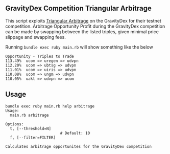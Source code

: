 GravityDex Competition Triangular Arbitrage
---

This script exploits [Triangular Arbitrage](https://en.wikipedia.org/wiki/Triangular_arbitrage) on the GravityDex for their testnet competition.  Arbitrage Opportunity Profit during the GravityDex competition can be made by swapping between the listed triples, given minimal price slippage and swapping fees.

Running `bundle exec ruby main.rb` will show something like the below

```
Opportunity - Triples to Trade
113.49%  ucom => uregen => udvpn
112.20%  ucom => ubtsg => udvpn
111.01%  ucom => uiris => udvpn
110.08%  ucom => ungm => udvpn
110.05%  uakt => udvpn => ucom
```

## Usage
```
bundle exec ruby main.rb help arbitrage
Usage:
  main.rb arbitrage

Options:
  t, [--threshold=N]
                        # Default: 10
  f, [--filter=FILTER]

Calculates arbitrage opportunites for the GravityDex competition
```
